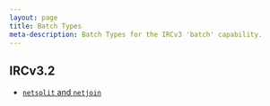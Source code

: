 ```yaml
---
layout: page
title: Batch Types
meta-description: Batch Types for the IRCv3 'batch' capability.
---
```


## IRCv3.2

* [`netsplit` and `netjoin`]({{site.baseurl}}/specs/extensions/batch/netsplit-3.2.html)
